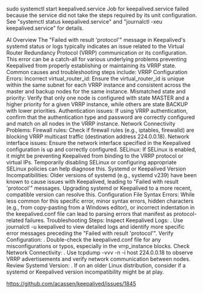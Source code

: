 sudo systemctl start keepalived.service
Job for keepalived.service failed because the service did not take the steps required by its unit configuration.
See "systemctl status keepalived.service" and "journalctl -xeu keepalived.service" for details.

AI Overview
The "Failed with result 'protocol'" message in Keepalived's systemd status or logs typically indicates an issue related to the Virtual Router Redundancy Protocol (VRRP) communication or its configuration. This error can be a catch-all for various underlying problems preventing Keepalived from properly establishing or maintaining its VRRP state.
Common causes and troubleshooting steps include:
VRRP Configuration Errors:
Incorrect virtual_router_id: Ensure the virtual_router_id is unique within the same subnet for each VRRP instance and consistent across the master and backup nodes for the same instance.
Mismatched state and priority: Verify that only one node is configured with state MASTER and a higher priority for a given VRRP instance, while others are state BACKUP with lower priorities.
Authentication issues: If using VRRP authentication, confirm that the authentication type and password are correctly configured and match on all nodes in the VRRP instance.
Network Connectivity Problems:
Firewall rules: Check if firewall rules (e.g., iptables, firewalld) are blocking VRRP multicast traffic (destination address 224.0.0.18).
Network interface issues: Ensure the network interface specified in the Keepalived configuration is up and correctly configured.
SELinux: If SELinux is enabled, it might be preventing Keepalived from binding to the VRRP protocol or virtual IPs. Temporarily disabling SELinux or configuring appropriate SELinux policies can help diagnose this.
Systemd or Keepalived Version Incompatibilities:
Older versions of systemd (e.g., systemd v239) have been known to cause issues with Keepalived, leading to "Failed with result 'protocol'" messages. Upgrading systemd or Keepalived to a more recent, compatible version can resolve this.
Configuration File Syntax Errors:
While less common for this specific error, minor syntax errors, hidden characters (e.g., from copy-pasting from a Windows editor), or incorrect indentation in the keepalived.conf file can lead to parsing errors that manifest as protocol-related failures.
Troubleshooting Steps:
Inspect Keepalived Logs:
.
Use journalctl -u keepalived to view detailed logs and identify more specific error messages preceding the "Failed with result 'protocol'".
Verify Configuration:
.
Double-check the keepalived.conf file for any misconfigurations or typos, especially in the vrrp_instance blocks.
Check Network Connectivity:
.
Use tcpdump -vvv -n -i <interface> host 224.0.0.18 to observe VRRP advertisements and verify network communication between nodes.
Review Systemd Version:
.
If on an older Linux distribution, consider if a systemd or Keepalived version incompatibility might be at play.

<https://github.com/acassen/keepalived/issues/1845>
